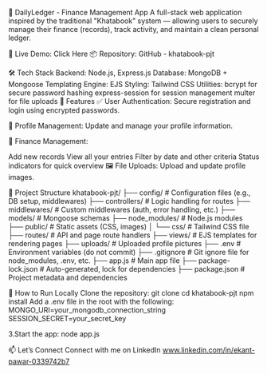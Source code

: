 ﻿
📘 DailyLedger - Finance Management App
A full-stack web application inspired by the traditional "Khatabook" system — allowing users to securely manage their finance (records), track activity, and maintain a clean personal ledger.

🔗 Live Demo: Click Here
📦 Repository: GitHub - khatabook-pjt

🛠️ Tech Stack
Backend: Node.js, Express.js
Database: MongoDB + Mongoose
Templating Engine: EJS
Styling: Tailwind CSS
Utilities:
bcrypt for secure password hashing
express-session for session management
multer for file uploads
🔐 Features
✅ User Authentication:
Secure registration and login using encrypted passwords.

👤 Profile Management:
Update and manage your profile information.

📒  Finance Management:

Add new records
View all your entries
Filter by date and other criteria
Status indicators for quick overview
🖼️ File Uploads:
Upload and update profile images.

📂 Project Structure
khatabook-pjt/ ├── config/ # Configuration files (e.g., DB setup, middlewares) ├── controllers/ # Logic handling for routes ├── middlewares/ # Custom middlewares (auth, error handling, etc.) ├── models/ # Mongoose schemas ├── node_modules/ # Node.js modules ├── public/ # Static assets (CSS, images) │ └── css/ # Tailwind CSS file ├── routes/ # API and page route handlers ├── views/ # EJS templates for rendering pages ├── uploads/ # Uploaded profile pictures ├── .env # Environment variables (do not commit) ├── .gitignore # Git ignore file for node_modules, .env, etc. ├── app.js # Main app file ├── package-lock.json # Auto-generated, lock for dependencies ├── package.json # Project metadata and dependencies

🚀 How to Run Locally
Clone the repository:
git clone 
cd khatabook-pjt
npm install
Add a .env file in the root with the following:
MONGO_URI=your_mongodb_connection_string SESSION_SECRET=your_secret_key

3.Start the app: node app.js

📫 Let’s Connect Connect with me on LinkedIn www.linkedin.com/in/ekant-pawar-0339742b7
